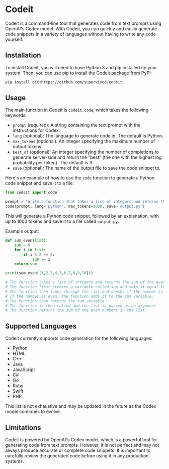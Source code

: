 # Codeit

Codeit is a command-line tool that generates code from text prompts using OpenAI's Codex model. With Codeit, you can quickly and easily generate code snippets in a variety of languages without having to write any code yourself.

## Installation

To install Codeit, you will need to have Python 3 and pip installed on your system. Then, you can use pip to install the Codeit package from PyPI:

```bash
pip install git+https://github.com/supervised/codeit
```

## Usage

The main function in Codeit is `codeit.code`, which takes the following keywords:

- `prompt` (required): A string containing the text prompt with the instructions for Codex.
- `lang` (optional): The language to generate code in. The default is Python.
- `max_tokens` (optional): An integer specifying the maximum number of output tokens.
- `best_of` (optional): An integer specifying the number of completions to generate server-side and return the "best" (the one with the highest log probability per token). The default is 3.
- `save` (optional): The name of the output file to save the code snippet to.

Here's an example of how to use the `code` function to generate a Python code snippet and save it to a file:

```python
from codeit import code

prompt = "Write a function that takes a list of integers and returns the sum of the even numbers in the list."
code(prompt, lang='python', max_tokens=1000, save='output.py')
```

This will generate a Python code snippet, followed by an explanation, with up to 1000 tokens and save it to a file called `output.py`.

Example output:
```python
def sum_even(list):
    sum = 0
    for i in list:
        if i % 2 == 0:
            sum += i
    return sum

print(sum_even([1,2,3,4,5,6,7,8,9,10]))

# The function takes a list of integers and returns the sum of the even numbers in the list.
# The function first creates a variable called sum and sets it equal to 0.
# The function then loops through the list and checks if the number is even.
# If the number is even, the function adds it to the sum variable.
# The function then returns the sum variable.
# The function is then called and the list is passed as an argument.
# The function returns the sum of the even numbers in the list.
```
## Supported Languages

Codeit currently supports code generation for the following languages:

- Python
- HTML
- C++
- Java
- JavaScript
- C#
- Go
- Ruby
- Swift
- PHP

This list is not exhaustive and may be updated in the future as the Codex model continues to evolve.

## Limitations

Codeit is powered by OpenAI's Codex model, which is a powerful tool for generating code from text prompts. However, it is not perfect and may not always produce accurate or complete code snippets. It is important to carefully review the generated code before using it in any production systems.

